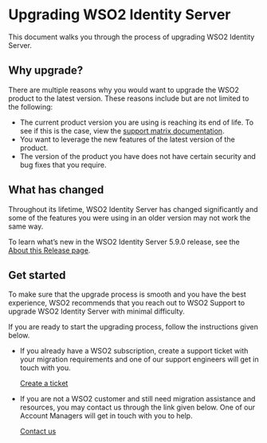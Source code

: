 # Upgrading WSO2 Identity Server

This document walks you through the process of upgrading WSO2 Identity Server. 

## Why upgrade?

There are multiple reasons why you would want to upgrade the WSO2 product to the latest version. These reasons include but are not limited to the following: 

- The current product version you are using is reaching its end of life. To see if this is the case, view the [support matrix documentation](https://wso2.com/products/support-matrix/). 
- You want to leverage the new features of the latest version of the product.
- The version of the product you have does not have certain security and bug fixes that you require.

## What has changed

Throughout its lifetime, WSO2 Identity Server has changed significantly and some of the features you were using in an older version may not work the same way.

To learn what’s new in the WSO2 Identity Server 5.9.0 release, see the [About this Release page]({{base_path}}/get-started/about-this-release/).

## Get started

To make sure that the upgrade process is smooth and you have the best experience, WSO2 recommends that you reach out to WSO2 Support to upgrade WSO2 Identity Server with minimal difficulty.

If you are ready to start the upgrading process, follow the instructions given below.

- If you already have a WSO2 subscription, create a support ticket with your migration requirements and one of our support engineers will get in touch with you.

    [Create a ticket](https://support.wso2.com/support)

- If you are not a WSO2 customer and still need migration assistance and resources, you may contact us through the link given below. One of our Account Managers will get in touch with you to help.

    [Contact us](https://wso2.com/contact/)
